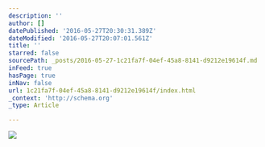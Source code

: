 ```yaml
---
description: ''
author: []
datePublished: '2016-05-27T20:30:31.389Z'
dateModified: '2016-05-27T20:07:01.561Z'
title: ''
starred: false
sourcePath: _posts/2016-05-27-1c21fa7f-04ef-45a8-8141-d9212e19614f.md
inFeed: true
hasPage: true
inNav: false
url: 1c21fa7f-04ef-45a8-8141-d9212e19614f/index.html
_context: 'http://schema.org'
_type: Article

---
```

![](https://the-grid-user-content.s3-us-west-2.amazonaws.com/ff2c41c9-52ec-4305-a271-d3f9dc6726ef.jpg)